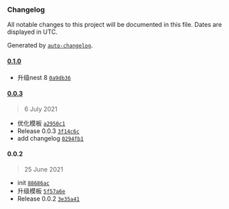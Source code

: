 ### Changelog

All notable changes to this project will be documented in this file. Dates are displayed in UTC.

Generated by [`auto-changelog`](https://github.com/CookPete/auto-changelog).

#### [0.1.0](https://github.com/bangbang93/generator-nestjs/compare/0.0.3...0.1.0)

- 升级nest 8 [`0a9db36`](https://github.com/bangbang93/generator-nestjs/commit/0a9db3673204db3ef5314375bf6f80dfd26add68)

#### [0.0.3](https://github.com/bangbang93/generator-nestjs/compare/0.0.2...0.0.3)

> 6 July 2021

- 优化模板 [`a2950c1`](https://github.com/bangbang93/generator-nestjs/commit/a2950c12d58e5c68740135b0245eb25205a7ac31)
- Release 0.0.3 [`3f14c6c`](https://github.com/bangbang93/generator-nestjs/commit/3f14c6c41c962f15a5d6700a1600049934054aba)
- add changelog [`0294fb1`](https://github.com/bangbang93/generator-nestjs/commit/0294fb1541ef0167aba683a47d4df94ffbed25d8)

#### 0.0.2

> 25 June 2021

- init [`88686ac`](https://github.com/bangbang93/generator-nestjs/commit/88686ac27aa13b511cbe846b550c9df6102731cf)
- 升级模板 [`5f57a6e`](https://github.com/bangbang93/generator-nestjs/commit/5f57a6e5dd0347537071562ac70f79233f669dad)
- Release 0.0.2 [`3e35a41`](https://github.com/bangbang93/generator-nestjs/commit/3e35a4161d13ee2533b7e098b32c0cacda139cf5)
